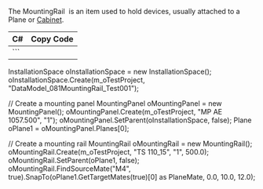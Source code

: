 The MountingRail  is an item used to hold devices, usually attached to a Plane or [Cabinet](Cabinet.html).

| C# | Copy Code |
| --- | --- |
| ``` 
 InstallationSpace oInstallationSpace = new InstallationSpace();
 oInstallationSpace.Create(m_oTestProject, "DataModel_081MountingRail_Test001");
 
 // Create a mounting panel
 MountingPanel oMountingPanel = new MountingPanel();
 oMountingPanel.Create(m_oTestProject, "MP AE 1057.500", "1");
 oMountingPanel.SetParent(oInstallationSpace, false);
 Plane oPlane1 = oMountingPanel.Planes[0];
 
 // Create a mounting rail
 MountingRail oMountingRail = new MountingRail();
 oMountingRail.Create(m_oTestProject, "TS 110_15", "1", 500.0);
 oMountingRail.SetParent(oPlane1, false);
 oMountingRail.FindSourceMate("M4", true).SnapTo(oPlane1.GetTargetMates(true)[0] as PlaneMate, 0.0, 10.0, 12.0);
 ``` | |

